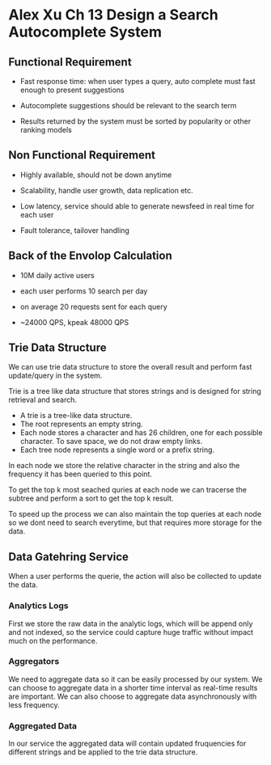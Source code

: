 # Alex Xu Ch 13 Design a Search Autocomplete System

## Functional Requirement

* Fast response time: when user types a query, auto complete must fast enough to present suggestions

* Autocomplete suggestions should be relevant to the search term

* Results returned by the system must be sorted by popularity or other ranking models

## Non Functional Requirement

* Highly available, should not be down anytime

* Scalability, handle user growth, data replication etc.

* Low latency, service should able to generate newsfeed in real time for each user

* Fault tolerance, tailover handling

## Back of the Envolop Calculation

* 10M daily active users 

* each user performs 10 search per day

* on average 20 requests sent for each query

* ~24000 QPS, kpeak 48000 QPS


## Trie Data Structure

We can use trie data structure to store the overall result and perform fast update/query in the system.

Trie is a tree like data structure that stores strings and is designed for string retrieval and search.

* A trie is a tree-like data structure.
* The root represents an empty string.
* Each node stores a character and has 26 children, one for each possible character. To
save space, we do not draw empty links.
* Each tree node represents a single word or a prefix string.

In each node we store the relative character in the string and also the frequency it has been queried to this point. 

To get the top k most seached quries at each node we can tracerse the subtree and perform a sort to get the top k result.

To speed up the process we can also maintain the top queries at each node so we dont need to search everytime, but that requires more storage for the data.


## Data Gatehring Service

When a user performs the querie, the action will also be collected to update the data. 

### Analytics Logs

First we store the raw data in the analytic logs, which will be append only and not indexed, so the service could capture huge traffic without impact much on the performance.

### Aggregators

We need to aggregate data so it can be easily processed by our system. 
We can choose to aggregate data in a shorter time interval as real-time results are important. We can also choose to aggregate data asynchronously with less frequency.

### Aggregated Data

In our service the aggregated data will contain updated fruquencies for different strings and be applied to the trie data structure.